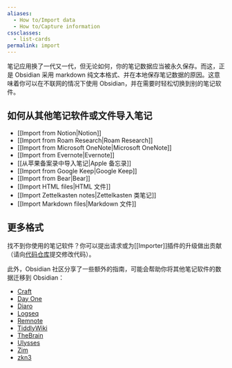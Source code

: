 ```yaml
---
aliases:
  - How to/Import data
  - How to/Capture information
cssclasses:
  - list-cards
permalink: import
---
```


笔记应用换了一代又一代，但无论如何，你的笔记数据应当被永久保存。而这，正是 Obsidian 采用 markdown 纯文本格式、并在本地保存笔记数据的原因。这意味着你可以在不联网的情况下使用 Obsidian，并在需要时轻松切换到别的笔记软件。

## 如何从其他笔记软件或文件导入笔记

- <span class="icon-app icon-notion"></span> [[Import from Notion|Notion]]
- <span class="icon-app icon-roam"></span> [[Import from Roam Research|Roam Research]]
- <span class="icon-app icon-onenote"></span> [[Import from Microsoft OneNote|Microsoft OneNote]]
- <span class="icon-app icon-evernote"></span> [[Import from Evernote|Evernote]]
- <span class="icon-app icon-apple-notes"></span> [[从苹果备案录中导入笔记|Apple 备忘录]]
- <span class="icon-app icon-google-keep"></span> [[Import from Google Keep|Google Keep]]
- <span class="icon-app icon-bear"></span> [[Import from Bear|Bear]]
- <span class="icon-app icon-html"></span> [[Import HTML files|HTML 文件]]
- <span class="icon-app icon-md"></span> [[Import Zettelkasten notes|Zettelkasten 类笔记]]
- <span class="icon-app icon-md"></span> [[Import Markdown files|Markdown 文件]]

## 更多格式

找不到你使用的笔记软件？你可以提出请求或为[[Importer]]插件的升级做出贡献（请向[代码仓库](https://github.com/obsidianmd/obsidian-importer)提交修改代码）。

此外，Obsidian 社区分享了一些额外的指南，可能会帮助你将其他笔记软件的数据迁移到 Obsidian：

- [Craft](https://github.com/obsidianmd/obsidian-importer/issues/27)
- [Day One](https://github.com/obsidianmd/obsidian-importer/issues/55)
- [Diaro](https://github.com/obsidianmd/obsidian-importer/issues/38)
- [Logseq](https://github.com/obsidianmd/obsidian-importer/issues/47)
- [Remnote](https://forum.obsidian.md/t/can-anybody-help-with-migrating-remnote-to-obsidian/40156/2)
- [TiddlyWiki](https://forum.obsidian.md/t/import-from-tiddlywiki-5-to-obsidian/731)
- [TheBrain](https://github.com/obsidianmd/obsidian-importer/issues/97)
- [Ulysses](https://github.com/obsidianmd/obsidian-importer/issues/18)
- [Zim](https://github.com/obsidianmd/obsidian-importer/issues/39)
- [zkn3](https://forum.obsidian.md/t/migrating-from-zkn3-to-obsidian-without-losing-your-tags-and-internal-links-documentation/7457)